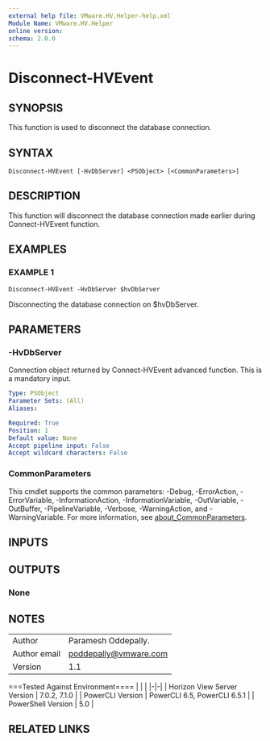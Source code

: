 ```yaml
---
external help file: VMware.HV.Helper-help.xml
Module Name: VMware.HV.Helper
online version:
schema: 2.0.0
---
```


# Disconnect-HVEvent

## SYNOPSIS
This function is used to disconnect the database connection.

## SYNTAX

```
Disconnect-HVEvent [-HvDbServer] <PSObject> [<CommonParameters>]
```

## DESCRIPTION
This function will disconnect the database connection made earlier during Connect-HVEvent function.

## EXAMPLES

### EXAMPLE 1
```
Disconnect-HVEvent -HvDbServer $hvDbServer
```

Disconnecting the database connection on $hvDbServer.

## PARAMETERS

### -HvDbServer
Connection object returned by Connect-HVEvent advanced function.
This is a mandatory input.

```yaml
Type: PSObject
Parameter Sets: (All)
Aliases:

Required: True
Position: 1
Default value: None
Accept pipeline input: False
Accept wildcard characters: False
```

### CommonParameters
This cmdlet supports the common parameters: -Debug, -ErrorAction, -ErrorVariable, -InformationAction, -InformationVariable, -OutVariable, -OutBuffer, -PipelineVariable, -Verbose, -WarningAction, and -WarningVariable. For more information, see [about_CommonParameters](http://go.microsoft.com/fwlink/?LinkID=113216).

## INPUTS

## OUTPUTS

### None
## NOTES
| | |
|-|-|
| Author | Paramesh Oddepally. |
| Author email | poddepally@vmware.com |
| Version | 1.1 |

===Tested Against Environment====
| | |
|-|-|
| Horizon View Server Version | 7.0.2, 7.1.0 |
| PowerCLI Version | PowerCLI 6.5, PowerCLI 6.5.1 |
| PowerShell Version | 5.0 |

## RELATED LINKS
